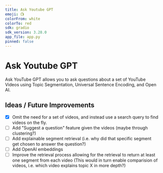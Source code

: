 ```yaml
---
title: Ask Youtube GPT
emoji: 📺
colorFrom: white
colorTo: red
sdk: gradio
sdk_version: 3.28.0
app_file: app.py
pinned: false
---
```


# Ask Youtube GPT

Ask YouTube GPT allows you to ask questions about a set of YouTube Videos using Topic Segmentation, Universal Sentence Encoding, and Open AI.

## Ideas / Future Improvements

- [x] Omit the need for a set of videos, and instead use a search query to find videos on the fly.
- [ ] Add "Suggest a question" feature given the videos (maybe through clustering?)
- [ ] Add explainable segment retrieval (i.e. why did that specific segment get chosen to answer the question?)
- [ ] Add OpenAI embeddings
- [ ] Improve the retrieval process allowing for the retrieval to return at least one segment from each video (This would in turn enable comparision of videos, i.e. which video explains topic X in more depth?)